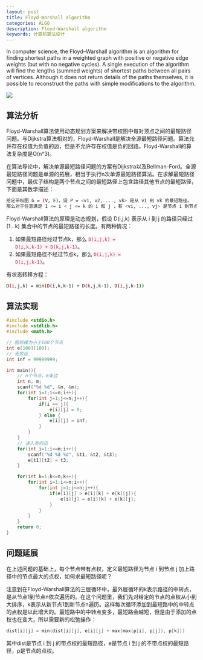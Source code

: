 ```yaml
---
layout: post
title: Floyd-Warshall algorithm
categories: ALGO
description: Floyd-Warshall algorithm
keywords: 计算机算法设计
---
```


In computer science, the Floyd–Warshall algorithm is an algorithm for finding shortest paths in a weighted graph with positive or negative edge weights (but with no negative cycles). A single execution of the algorithm will find the lengths (summed weights) of shortest paths between all pairs of vertices. Although it does not return details of the paths themselves, it is possible to reconstruct the paths with simple modifications to the algorithm. 

![](https://alienx.oss-cn-shenzhen.aliyuncs.com/images/ALGO/T1.png)

## 算法分析

Floyd-Warshall算法使用动态规划方案来解决带权图中每对顶点之间的最短路径问题。与Dijkstra算法相对的，Floyd-Warshall是解决全源最短路径问题。算法允许存在权值为负值的边，但是不允许存在权值是负的回路。Floyd-Warshall的算法复杂度是O(n^3)。

在算法导论中，解决单源最短路径问题的方案有Dijkstra以及Bellman-Ford。全源最短路径问题是单源的拓展，相当于执行n次单源最短路径算法。在求解最短路径问题中，最优子结构是两个节点之间的最短路径上包含路径其他节点的最短路径，下面是其数学描述：

```bash
给定带权图 G = (V, E)，设 P = <v1, v2, ..., vk> 是从 v1 到 vk 的最短路径。
那么对于任意满足 1 <= i < j <= k 的 i 和 j ，有 <vi, ..., vj> 是节点 i 到节点 j 的最短路径。
```

Floyd-Warshall算法的原理是动态规划，假设 D(i,j,k) 表示从 i 到 j 的路径只经过 (1...k) 集合中的节点的最短路径的长度。有两种情况：

1. 如果最短路径经过节点k，那么 <code style="color:#c7254e;background-color:#f9f2f4;">D(i,j,k) = D(i,k,k-1) + D(k,j,k-1)</code>。
2. 如果最短路径不经过节点k，那么 <code style="color:#c7254e;background-color:#f9f2f4;">D(i,j,k) = D(i,j,k-1)</code>。

有状态转移方程：
```bash
D(i,j,k) = min(D(i,k,k-1) + D(k,j,k-1), D(i,j,k-1))
```

## 算法实现

```c
#include <stdio.h>
#include <stdlib.h>
#include <math.h>

// 图规模为小于100个节点
int e[100][100];
// 无穷远
int inf = 99999999;

int main(){
    // n个节点，m条边
    int n, m;
    scanf("%d %d", &n, &m);
    for(int i=1;i<=n;i++){
        for(int j=1;j<=n;j++){
            if(i == j){
                e[i][j] = 0;
            } else {
                e[i][j] = inf;
            }
        }
    }
    // 读入有向边
    for(int i=1;i<=m;i++){
        scanf("%d %d %d", &t1, &t2, &t3);
        e[t1][t2] = t3;
    }

    for(int k=1;k<=n;k++){
        for(int i=1;i<=n;i++){
            for(int j=1;j<=n;j++){
                if(e[i][j] > e[i][k] + e[k][j]){
                    e[i][j] = e[i][k] + e[k][j];
                }
            }
        }
    }
    return 0;
}
```

## 问题延展

在上述问题的基础上，每个节点带有点权，定义最短路径为节点 i 到节点 j 加上路径中的节点最大的点权，如何求最短路径呢？

注意到在Floyd-Warshall算法的三层循环中，最外层循环的k表示路径的中转点，是从节点1到节点n依次遍历的。在这个问题里，我们先对给定的节点的点权从小到大排序，k表示从新节点1到新节点n遍历。这样每次循环添加到最短路中的中转点的点权是以此增大的。最短路中的中转点变多，最短路会越短，但是由于添加的点权也在变大，所以需要新的松弛操作：

```c
dist[i][j] = min(dist[i][j], e[i][j] + max(max(p[i], p[j]), p[k]))
```

其中dist是节点 i 到 j 的带点权的最短路径，e是节点 i 到 j 的不带点权的最短路径，p是节点的点权。